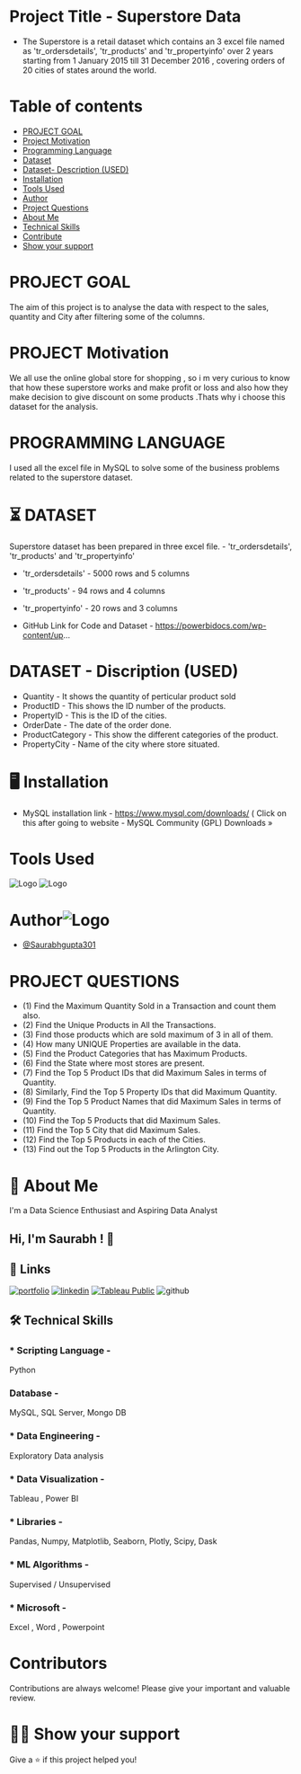 
# Project Title - Superstore Data

* The Superstore is a retail dataset which contains an 3 excel file named as 'tr_ordersdetails', 'tr_products' and 'tr_propertyinfo' over 2 years starting from 1 January 2015 till 31 December 2016 , covering orders of 20 cities of states around the world.

# Table of contents
 - [PROJECT GOAL](https://readme.so/editor#:~:text=Show%20your%20support-,PROJECT%20GOAL,-The%20aim%20of)
 - [Project Motivation](https://readme.so/editor#:~:text=of%20the%20columns.-,PROJECT%20Motivation,-We%20all%20use)
 - [Programming Language](https://readme.so/editor#:~:text=for%20the%20analysis.-,ETL%20TOOl%20-%20POWER%20BI,-I%20used%20all)
 - [Dataset](https://readme.so/editor#:~:text=%E2%8F%B3-,Dataset,-Global%20Superstore%20dataset)
 - [Dataset- Description (USED)](https://readme.so/editor#:~:text=DATASET%20-%20Discription%20(USED))
 - [Installation](https://readme.so/editor#:~:text=%F0%9F%96%A5%EF%B8%8F-,Installation,-Power%20BI%20Desktop)
 - [Tools Used](https://readme.so/editor#:~:text=with%20variuos%20plots.-,Tools%20and%20Plots%20Used,-Author)
 - [Author](https://readme.so/editor#:~:text=and%20Plots%20Used-,Author,-%40Saurabhgupta301)
 - [Project Questions](https://readme.so/editor#:~:text=%40Saurabhgupta301-,PROJECT%20QUESTIONS,-(1)%20Find%20out)
 - [About Me](https://readme.so/editor#:~:text=World-Cup-Analysis-,%F0%9F%9A%80%20About%20Me,-I%27m%20a%20Data)
 - [Technical Skills](https://readme.so/editor#:~:text=%5D-,%F0%9F%9B%A0%20Technical%20Skills,-*%20Scripting%20Language%20-)
 - [Contribute](https://readme.so/editor#:~:text=Show%20your%20support-,Contribute,-Contributions%20are%20always)
 - [Show your support](https://readme.so/editor#:~:text=%F0%9F%91%A8%E2%80%8D%F0%9F%9A%80-,Show%20your%20support,-Give%20a%20%E2%AD%90%EF%B8%8F%20if)

# PROJECT GOAL
The aim of this project is to analyse the data with respect to the sales, quantity and City after filtering some of the columns.

# PROJECT Motivation

We all use the online global store for shopping , so i m very curious to know that how these superstore works and make profit or loss and also how they make decision to give discount on some products .Thats why i choose this dataset for the analysis.

# PROGRAMMING LANGUAGE 
I used all the excel file in MySQL to solve some of the business problems related to the superstore dataset.

# ⏳ DATASET 

Superstore dataset has been prepared in three excel file. - 'tr_ordersdetails', 'tr_products' and 'tr_propertyinfo'
* 'tr_ordersdetails'  - 5000 rows and 5 columns 
* 'tr_products'  - 94 rows and 4 columns
* 'tr_propertyinfo' - 20 rows and 3 columns

* GitHub Link for Code and Dataset -  https://powerbidocs.com/wp-content/up...

# DATASET - Discription (USED)

* Quantity    - It shows the quantity of perticular product sold 
* ProductID   - This shows the ID number of the products. 
* PropertyID  - This is the ID of the cities.
* OrderDate   - The date of the order done.
* ProductCategory - This show the different categories of the product.
* PropertyCity   - Name of the city where store situated.


# 🖥️ Installation
* MySQL installation link -  https://www.mysql.com/downloads/   ( Click on this after going to website - MySQL Community (GPL) Downloads »

# Tools Used
![Logo](https://encrypted-tbn0.gstatic.com/images?q=tbn:ANd9GcRDgBGgBWFF3o8UPeM76IiShLzXYfXyMVuA3Q&usqp=CAU)
![Logo](https://encrypted-tbn0.gstatic.com/images?q=tbn:ANd9GcRWAoq6s1WkWEdngzT-h8mwe5eVBTiMUI2Jww&usqp=CAU)

# Author![Logo](https://raw.githubusercontent.com/TheDudeThatCode/TheDudeThatCode/master/Assets/Developer.gif)
- [@Saurabhgupta301](https://github.com/Saurabhgupta301)

# PROJECT QUESTIONS

* (1) Find the Maximum Quantity Sold in a Transaction and count them also.
* (2) Find the Unique Products in All the Transactions.
* (3) Find those products which are sold maximum of 3 in all of them.
* (4) How many UNIQUE Properties are available in the data.
* (5) Find the Product Categories that has Maximum Products.
* (6) Find the State where most stores are present.
* (7) Find the Top 5 Product IDs that did Maximum Sales in terms of Quantity.
* (8) Similarly, Find the Top 5 Property IDs that did Maximum Quantity.
* (9) Find the Top 5 Product Names that did Maximum Sales in terms of Quantity.
* (10) Find the Top 5 Products that did Maximum Sales.
* (11) Find the Top 5 City that did Maximum Sales.
* (12) Find the Top 5 Products in each of the Cities.
* (13) Find out the Top 5 Products in the Arlington City.

# 🚀 About Me
I'm a Data Science Enthusiast and Aspiring Data Analyst
## Hi, I'm Saurabh ! 👋
## 🔗 Links
[![portfolio](https://img.shields.io/badge/my_portfolio-000?style=for-the-badge&logo=ko-fi&logoColor=white)](https://katherinempeterson.com/)
[![linkedin](https://img.shields.io/badge/linkedin-0A66C2?style=for-the-badge&logo=linkedin&logoColor=white)](https://www.linkedin.com/)
[![Tableau Public](https://img.shields.io/badge/twitter-1DA1F2?style=for-the-badge&logo=twitter&logoColor=white)](https://twitter.com/)
![github](https://img.shields.io/badge/GitHub-100000?style=for-the-badge&logo=github&logoColor=white) 
## 🛠 Technical Skills
### * Scripting Language -
 Python
### Database -
 MySQL, SQL Server, Mongo DB
### * Data Engineering -
 Exploratory Data analysis  
### * Data Visualization -        
 Tableau , Power BI 
### * Libraries -
Pandas, Numpy, Matplotlib, Seaborn, Plotly, Scipy, Dask
### * ML Algorithms -
Supervised / Unsupervised
### * Microsoft -
Excel , Word , Powerpoint
# Contributors 
Contributions are always welcome! Please give your important and valuable review.


# 👨‍🚀 Show your support
Give a ⭐️ if this project helped you!

